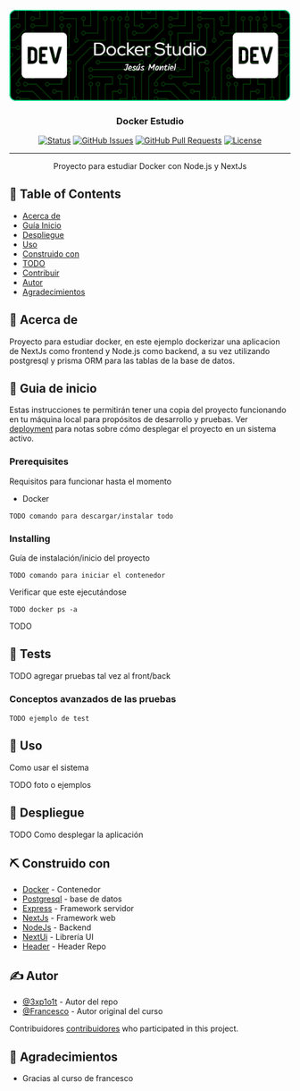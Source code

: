 <p align="center">
  <a href="" rel="noopener">
 <img src="github-header-image.png" alt="Project logo"></a>
</p>

<h3 align="center">Docker Estudio</h3>

<div align="center">

[![Status](https://img.shields.io/badge/status-active-success.svg)]()
[![GitHub Issues](https://img.shields.io/github/issues/3xp1o1t/docker-estudio)](https://github.com/3xp1o1t/docker-estudio/issues)
[![GitHub Pull Requests](https://img.shields.io/github/issues-pr/3xp1o1t/docker-estudio)](https://github.com/3xp1o1t/docker-estudio/pulls)
[![License](https://img.shields.io/badge/license-MIT-blue.svg)](/LICENSE)

</div>

---

<p align="center">Proyecto para estudiar Docker con Node.js y NextJs</p>

## 📝 Table of Contents

- [Acerca de](#about)
- [Guía Inicio](#guia_inicio)
- [Despliegue](#deployment)
- [Uso](#usage)
- [Construido con](#built_using)
- [TODO](../TODO.md)
- [Contribuir](../CONTRIBUTING.md)
- [Autor](#authors)
- [Agradecimientos](#acknowledgement)

## 🧐 Acerca de <a name = "about"></a>

Proyecto para estudiar docker, en este ejemplo dockerizar una aplicacion de NextJs como frontend y Node.js como backend, a su vez utilizando postgresql y prisma ORM para las
tablas de la base de datos.

## 🏁 Guia de inicio <a name = "guia_inicio"></a>

Estas instrucciones te permitirán tener una copia del proyecto funcionando en tu máquina local para propósitos de desarrollo y pruebas. Ver [deployment](#deployment) para notas sobre cómo desplegar el proyecto en un sistema activo.

### Prerequisites

Requisitos para funcionar hasta el momento

- Docker

```
TODO comando para descargar/instalar todo
```

### Installing

Guía de instalación/inicio del proyecto

```
TODO comando para iniciar el contenedor
```

Verificar que este ejecutándose

```
TODO docker ps -a
```

TODO <Imagen como se ve corriendo>

## 🔧 Tests <a name = "tests"></a>

TODO agregar pruebas tal vez al front/back

### Conceptos avanzados de las pruebas

```
TODO ejemplo de test
```

## 🎈 Uso <a name="usage"></a>

Como usar el sistema

TODO foto o ejemplos

## 🚀 Despliegue <a name = "deployment"></a>

TODO Como desplegar la aplicación

## ⛏️ Construido con <a name = "built_using"></a>

- [Docker](https://www.mongodb.com/) - Contenedor
- [Postgresql](https://postgresql.com/) - base de datos
- [Express](https://expressjs.com/) - Framework servidor
- [NextJs](https://vuejs.org/) - Framework web
- [NodeJs](https://nodejs.org/en/) - Backend
- [NextUi](https://nextui.com) - Librería UI
- [Header](https://leviarista.github.io/github-profile-header-generator/) - Header Repo

## ✍️ Autor <a name = "authors"></a>

- [@3xp1o1t](https://github.com/3xp1o1t) - Autor del repo
- [@Francesco](https://www.youtube.com/@francescociulla) - Autor original del curso

Contribuidores [contribuidores](https://github.com/3xp1o1t) who participated in this project.

## 🎉 Agradecimientos <a name = "acknowledgement"></a>

- Gracias al curso de francesco
